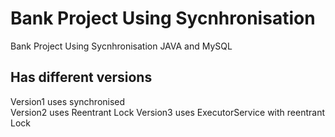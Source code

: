 # Bank Project Using Sycnhronisation
Bank Project Using Sycnhronisation JAVA and MySQL 
## Has different versions 
Version1 uses synchronised \
Version2 uses Reentrant Lock
Version3 uses ExecutorService with reentrant Lock
